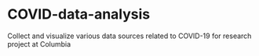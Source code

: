 # COVID-data-analysis
Collect and visualize various data sources related to COVID-19 for research project at Columbia
